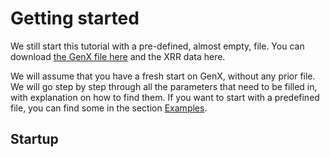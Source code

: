 # Getting started

We still start this tutorial with a pre-defined, almost empty, file. You can download [the GenX file here](./chapters/xrr/genx/examples/water_init.hgx) and the XRR data here.

We will assume that you have a fresh start on GenX, without any prior file. We will go step by step through all the parameters that need to be filled in, with explanation on how to find them. If you want to start with a predefined file, you can find some in the section [Examples](genx-examples).

## Startup
